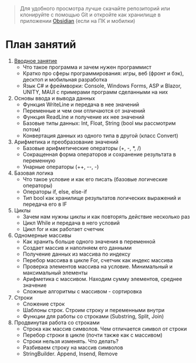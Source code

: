 > Для удобного просмотра лучше скачайте репозиторий или клонируйте с помощью Git и откройте как хранилище в приложении [Obsidian](https://obsidian.md/) (если на ПК и мобилки)
# План занятий 
1. [Вводное занятие](<Weeks/Вводное занятие.md>)
	* Что такое программа и зачем нужен программист
	* Кратко про сферы программирования: игры, веб (фронт и бэк), десктоп и мобильная разработка
	* Язык С# и фреймворки: Console, Windows Forms, ASP и Blazor, UNITY, MAUI с примерами программ сделанными на них
2.  Основы ввода и вывода данных
	* Функция WriteLine и передача в нее значений
	* Переменные и чем они отличаются от значений
	* Функция ReadLine и получение их нее значений
	* Базовые типы данных: Int, Float, String (bool мы рассмотрим потом)
	* Конвертация данных из одного типа в другой (класс Convert)
4. Арифметика и преобразование значений
	* Базовые арифметические операторы (+, -, \*, /)
	* Сокращенная форма операторов и сохранение результата в переменную
	* Унарные операторы (++, --, -)
5. Базовая логика
	* Что такое условие и как его писать (базовые логические операторы)
	* Операторы if, else, else-if
	* Тип bool как хранилище результатов логических выражений и передача его в IF
6. Циклы
	* Зачем нам нужны циклы и как повторять действие несколько раз
	* Цикл While и передача в него условий
	* Цикл for и как работает счетчик
7. Одномерные массивы
	* Как хранить больше одного значения в переменной
	* Создает массив и наполняем его данными
	* Получение данных из массива по индексу
	* Перебор массива в цикле For, счетчик как индекс массива
	* Проверка элементов массива на условие. Минимальный и максимальный элементы
	* Арифметика с массивом. Находим сумму элементов, среднее значение
	* Сложные алгоритмы с массивом - сортировка
8. Строки
	* Сложение строк
	* Шаблоны строк. Строим строку и переменными внутри
	* Функции для работы со строками (Substring, Split, Join)
9. Продвинутая работа со строками
	* Строка как массив символов. Чем отличается символ от строки
	* Перебор строки в цикле (почти также как с массивом)
	* Строки нельзя изменять. Что делать?
	* Разбиваем строку на массив символов
	* StringBuilder. Append, Insend, Remove